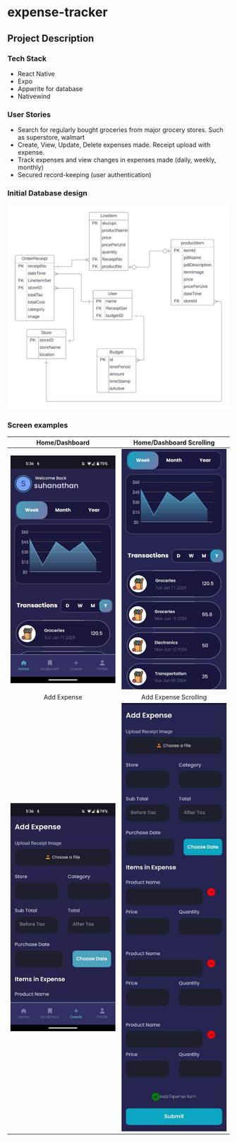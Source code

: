 # expense-tracker

## Project Description


### Tech Stack
- React Native
- Expo
- Appwrite for database
- Nativewind

### User Stories
- Search for regularly bought groceries from major grocery stores. Such as superstore, walmart
- Create, View, Update, Delete expenses made. Receipt upload with expense.
- Track expenses and view changes in expenses made (daily, weekly, monthly)
- Secured record-keeping (user authentication)


### Initial Database design

<img width="550" alt="database design lucidchart" src="https://github.com/suha-nathan/expense-tracker/blob/main/design-info/database-design-v1.png">


### Screen examples

Home/Dashboard             |  Home/Dashboard Scrolling
:-------------------------:|:-------------------------:
<img src="https://github.com/suha-nathan/expense-tracker/blob/main/design-info/current-app-ui/home-1.jpeg" width="250"/>  |  <img src="https://github.com/suha-nathan/expense-tracker/blob/main/design-info/current-app-ui/home-scroll.jpeg" width="250"/>
Add Expense                |  Add Expense Scrolling
<img width="250" alt="create expense" src="https://github.com/suha-nathan/expense-tracker/blob/main/design-info/current-app-ui/add-expense-1.jpeg" >  |  <img width="250" alt="create expense" src="https://github.com/suha-nathan/expense-tracker/blob/main/design-info/current-app-ui/add-expense-scroll.jpeg" > 
